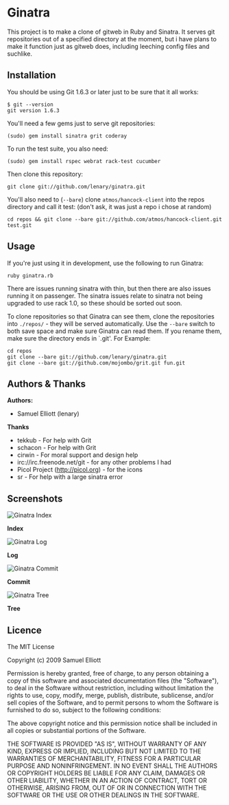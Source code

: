 Ginatra
=======

This project  is to make a  clone of gitweb in  Ruby and Sinatra. It  serves git
repositories out  of a specified  directory at the moment,  but i have  plans to
make  it function  just  as gitweb  does, including  leeching  config files  and
suchlike.

Installation
------------

You should be using Git 1.6.3 or later just to be sure that it all works:

    $ git --version
    git version 1.6.3

You'll need a few gems just to serve git repositories:

    (sudo) gem install sinatra grit coderay

To run the test suite, you also need:

    (sudo) gem install rspec webrat rack-test cucumber 
    
Then clone this repository:

    git clone git://github.com/lenary/ginatra.git
    
You'll  also need  to  (`--bare`) clone  `atmos/hancock-client`  into the  repos
directory and call it test: (don't ask, it was just a repo i chose at random)

    cd repos && git clone --bare git://github.com/atmos/hancock-client.git test.git
    
Usage
-----
        
If you're just using it in development, use the following to run Ginatra:

    ruby ginatra.rb
    
There  are issues  running sinatra  with thin,  but then  there are  also issues
running it on passenger. The sinatra issues relate to sinatra not being upgraded
to use rack 1.0, so these should be sorted out soon.

To clone repositories so that Ginatra  can see them, clone the repositories into
`./repos/` - they will be served  automatically. Use the `--bare` switch to both
save space and  make sure Ginatra can  read them. If you rename  them, make sure
the directory ends in `.git'. For Example:

    cd repos
    git clone --bare git://github.com/lenary/ginatra.git
    git clone --bare git://github.com/mojombo/grit.git fun.git

Authors & Thanks
----------------

**Authors:**

- Samuel Elliott (lenary)

**Thanks**

- tekkub - For help with Grit
- schacon - For help with Grit
- cirwin - For moral support and design help
- irc://irc.freenode.net/git - for any other problems I had
- Picol Project (http://picol.org) - for the icons
- sr - For help with a large sinatra error

Screenshots
-----------

![Ginatra Index](http://lenary-uploads.appspot.com/img/i?id=ag5sZW5hcnktdXBsb2Fkc3IMCxIFSW1hZ2UYuRcM&w=500&h=500 "Ginatra Index")

**Index**

![Ginatra Log](http://lenary-uploads.appspot.com/img/i?id=ag5sZW5hcnktdXBsb2Fkc3IMCxIFSW1hZ2UYuhcM&w=500&h=500 "Ginatra Log")

**Log**

![Ginatra Commit](http://lenary-uploads.appspot.com/img/i?id=ag5sZW5hcnktdXBsb2Fkc3IMCxIFSW1hZ2UYuxcM&w=500&h=500 "Ginatra Commit")

**Commit**

![Ginatra Tree](http://lenary-uploads.appspot.com/img/i?id=ag5sZW5hcnktdXBsb2Fkc3IMCxIFSW1hZ2UYuxcM&w=500&h=500 "Ginatra Tree")

**Tree**

Licence
-------

The MIT License

Copyright (c) 2009 Samuel Elliott

Permission is hereby granted, free of charge,  to any person obtaining a copy of
this software  and associated documentation  files (the "Software"), to  deal in
the Software  without restriction,  including without  limitation the  rights to
use, copy, modify, merge, publish, distribute, sublicense, and/or sell copies of
the Software, and to permit persons to  whom the Software is furnished to do so,
subject to the following conditions:

The above copyright  notice and this permission notice shall  be included in all
copies or substantial portions of the Software.

THE  SOFTWARE IS  PROVIDED "AS  IS", WITHOUT  WARRANTY OF  ANY KIND,  EXPRESS OR
IMPLIED, INCLUDING BUT NOT LIMITED TO THE WARRANTIES OF MERCHANTABILITY, FITNESS
FOR A PARTICULAR  PURPOSE AND NONINFRINGEMENT. IN NO EVENT  SHALL THE AUTHORS OR
COPYRIGHT HOLDERS BE  LIABLE FOR ANY CLAIM, DAMAGES OR  OTHER LIABILITY, WHETHER
IN  AN ACTION  OF  CONTRACT, TORT  OR  OTHERWISE,  ARISING FROM,  OUT  OF OR  IN
CONNECTION WITH THE SOFTWARE OR THE USE OR OTHER DEALINGS IN THE SOFTWARE.
